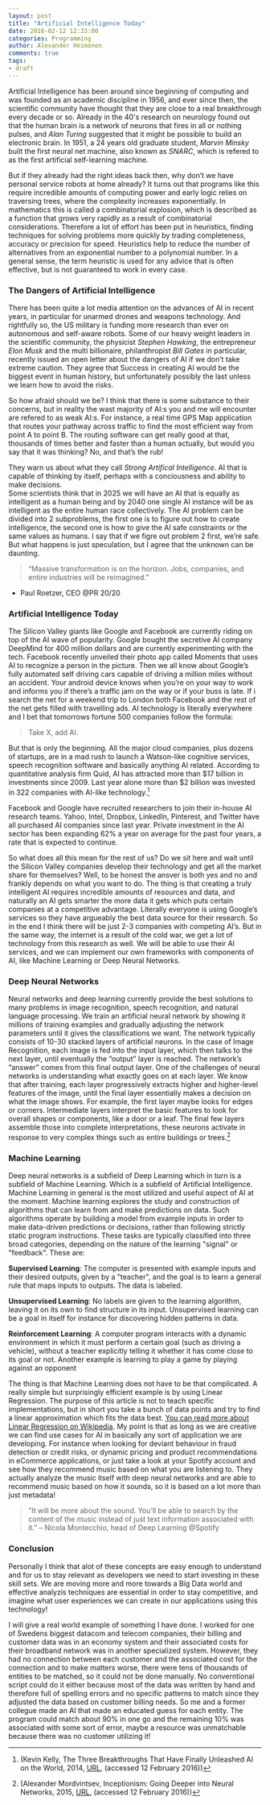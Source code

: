 ```yaml
---
layout: post
title: "Artificial Intelligence Today"
date: 2016-02-12 12:33:00
categories: Programming
author: Alexander Heimonen
comments: true
tags:
- draft
---
```

Artificial Intelligence has been around since beginning of computing and was founded as an academic discipline in 1956, and ever since then, the scientific community have thought that they are close to a real breakthrough every decade or so. Already in the 40's research on neurology found out that the human brain is a network of neurons that fires in all or nothing pulses, and *Alan Turing* suggested that it might be possible to build an electronic brain. In 1951, a 24 years old graduate student, *Marvin Minsky* built the first neural net machine, also known as *SNARC*, which is refered to as the first artificial self-learning machine.

But if they already had the right ideas back then, why don’t we have personal service robots at home already?
It turns out that programs like this require incredible amounts of computing power and early logic relies on traversing trees, where the complexity increases exponentially. In mathematics this is called a combinatorial explosion, which is described as a function that grows very rapidly as a result of combinatorial considerations. Therefore a lot of effort has been put in heuristics, finding techniques for solving problems more quickly by trading completeness, accuracy or precision for speed. Heuristics help to reduce the number of alternatives from an exponential number to a polynomial number. In a general sense, the term heuristic is used for any advice that is often effective, but is not guaranteed to work in every case.

### The Dangers of Artificial Intelligence
There has been quite a lot media attention on the advances of AI in recent years, in particular for unarmed drones and weapons technology. And rightfully so, the US military is funding more research than ever on autonomous and self-aware robots. 
Some of our heavy weight leaders in the scientific community, the physicist *Stephen Hawking*, the entrepreneur *Elon Musk* and the multi billionaire, philanthropist *Bill Gates* in particular, recently issued an open letter about the dangers of AI if we don’t take extreme caution. They agree that Success in creating AI would be the biggest event in human history, but unfortunately possibly the last unless we learn how to avoid the risks.

So how afraid should we be? I think that there is some substance to their concerns, but in reality the wast majority of AI:s you and me will encounter are refered to as weak AI:s. For instance, a real time GPS Map application that routes your pathway across traffic to find the most efficient way from point A to point B. The routing software can get really good at that, thousands of times better and faster than a human actually, but would you say that it was thinking? No, and that’s the rub! 

They warn us about what they call *Strong Artifical Intelligence*. AI that is capable of thinking by itself, perhaps with a conciousness and ability to make decisions. 	
Some scientists think that in 2025 we will have an AI that is equally as intelligent as a human being and by 2040 one single AI instance will be as intelligent as the entire human race collectively. The AI problem can be divided into 2 subproblems, the first one is to figure out how to create intelligence, the second one is how to give the AI safe constraints or the same values as humans. I say that if we figre out problem 2 first, we’re safe.
But what happens is just speculation, but I agree that the unknown can be daunting.

>“Massive transformation is on the horizon. Jobs, companies, and entire industries will be reimagined.”
- Paul Roetzer, CEO @PR 20/20

### Artificial Intelligence Today
The Silicon Valley giants like Google and Facebook are currently riding on top of the AI wave of popularity. Google bought the secretive AI company DeepMind for 400 million dollars and are currently experimenting with the tech. Facebook recently unveiled their photo app called Moments that uses AI to recognize a person in the picture. Then we all know about Google’s fully automated self driving cars capable of driving a million miles without an accident. Your android device knows when you’re on your way to work and informs you if there’s a traffic jam on the way or if your buss is late. If i search the net for a weekend trip to London both Facebook and the rest of the net gets filled with travelling ads. AI technology is literally everywhere and I bet that tomorrows fortune 500 companies follow the formula: 

>Take X, add AI.

But that is only the beginning. All the major cloud companies, plus dozens of startups, are in a mad rush to launch a Watson-like cognitive services, speech recognition software and basically anything AI related. According to quantitative analysis firm Quid, AI has attracted more than $17 billion in investments since 2009. Last year alone more than $2 billion was invested in 322 companies with AI-like technology.[^1]

Facebook and Google have recruited researchers to join their in-house AI research teams. Yahoo, Intel, Dropbox, LinkedIn, Pinterest, and Twitter have all purchased AI companies since last year. Private investment in the AI sector has been expanding 62% a year on average for the past four years, a rate that is expected to continue.

So what does all this mean for the rest of us? Do we sit here and wait until the Silicon Valley companies develop their technology and get all the market share for themselves? Well, to be honest the ansver is both yes and no and frankly depends on what you want to do. The thing is that creating a truly intelligent AI requires incredible amounts of resources and data, and naturally an AI gets smarter the more data it gets which puts certain companies at a competitive advantage. Literally everyone is using Google’s services so they have argueably the best data source for their research. So in the end I think there will be just 2-3 companies with competing AI’s. 
But in the same way, the internet is a result of the cold war, we get a lot of technology from this research as well. We will be able to use their AI services, and we can implement our own frameworks with components of AI, like Machine Learning or Deep Neural Networks.

### Deep Neural Networks
Neural networks and deep learning currently provide the best solutions to many problems in image recognition, speech recognition, and natural language processing.
We train an artificial neural network by showing it millions of training examples and gradually adjusting the network parameters until it gives the classifications we want. The network typically consists of 10-30 stacked layers of artificial neurons. In the case of Image Recognition, each image is fed into the input layer, which then talks to the next layer, until eventually the “output” layer is reached. The network’s “answer” comes from this final output layer.
One of the challenges of neural networks is understanding what exactly goes on at each layer. We know that after training, each layer progressively extracts higher and higher-level features of the image, until the final layer essentially makes a decision on what the image shows. For example, the first layer maybe looks for edges or corners. Intermediate layers interpret the basic features to look for overall shapes or components, like a door or a leaf. The final few layers assemble those into complete interpretations, these neurons activate in response to very complex things such as entire buildings or trees.[^2]

### Machine Learning
Deep neural networks is a subfield of Deep Learning which in turn is a subfield of Machine Learning. Which is a subfield of Artificial Intelligence. Machine Learning in general is the most utilized and useful aspect of AI at the moment. Machine learning explores the study and construction of algorithms that can learn from and make predictions on data. Such algorithms operate by building a model from example inputs in order to make data-driven predictions or decisions, rather than following strictly static program instructions. These tasks are typically classified into three broad categories, depending on the nature of the learning "signal" or "feedback". These are:

**Supervised Learning**: The computer is presented with example inputs and their desired outputs, given by a "teacher", and the goal is to learn a general rule that maps inputs to outputs. The data is labeled.

**Unsupervised Learning**: No labels are given to the learning algorithm, leaving it on its own to find structure in its input. Unsupervised learning can be a goal in itself for instance for discovering hidden patterns in data.

**Reinforcement Learning**:  A computer program interacts with a dynamic environment in which it must perform a certain goal (such as driving a vehicle), without a teacher explicitly telling it whether it has come close to its goal or not. Another example is learning to play a game by playing against an opponent

The thing is that Machine Learning does not have to be that complicated. A really simple but surprisingly efficient example is by using Linear Regression. The purpose of this article is not to teach specific implementations, but in short you take a bunch of data points and try to find a linear approximation which fits the data best. [You can read more about Linear Regression on Wikipedia](https://en.wikipedia.org/wiki/Linear_regression). My point is that as long as we are creative we can find use cases for AI in basically any sort of application we are developing. For instance when looking for deviant behaviour in fraud detection or credit risks, or dynamic pricing and product recommendations in eCommerce applications, or just take a look at your Spotify account and see how they recommend music based on what you are listening to. They actually analyze the music itself with deep neural networks and are able to recommend music based on how it sounds, so it is based on a lot more than just metadata!

>”It will be more about the sound. You’ll be able to search by the content of the music instead of just text information associated with it.”
– Nicola Montecchio, head of Deep Learning @Spotify

### Conclusion
Personally I think that alot of these concepts are easy enough to understand and for us to stay relevant as developers we need to start investing in these skill sets. We are moving more and more towards a Big Data world and effective analyzis techniques are essential in order to stay competitive, and imagine what user experiences we can create in our applications using this technology!

I will give a real world example of something I have done. I worked for one of Swedens biggest datacom and telecom companies, their billing and customer data was in an economy system and their associated costs for their broadband network was in another specialized system. However, they had no connection between each customer and the associated cost for the connection and to make matters worse, there were tens of thousands of entities to be matched, so it could not be done manually. No converntional script could do it either because most of the data was written by hand and therefore full of spelling errors and no specific patterns to match since they adjusted the data based on customer billing needs. So me and a former collegue made an AI that made an educated guess for each entity. The program could match about 90% in one go and the remaining 10% was associated with some sort of error, maybe a resource was unmatchable because there was no customer utilizing it!

[^1]:(Kevin Kelly, The Three Breakthroughs That Have Finally Unleashed AI on the World, 2014, [URL](http://www.wired.com/2014/10/future-of-artificial-intelligence/), (accessed 12 February 2016))

[^2]:(Alexander Mordvintsev, Inceptionism: Going Deeper into Neural Networks, 2015, [URL](http://googleresearch.blogspot.se/2015/06/inceptionism-going-deeper-into-neural.html), (accessed 12 February 2016))
